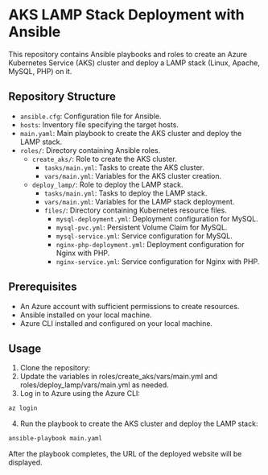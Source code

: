 # AKS LAMP Stack Deployment with Ansible

This repository contains Ansible playbooks and roles to create an Azure Kubernetes Service (AKS) cluster and deploy a LAMP stack (Linux, Apache, MySQL, PHP) on it.

## Repository Structure

- `ansible.cfg`: Configuration file for Ansible.
- `hosts`: Inventory file specifying the target hosts.
- `main.yaml`: Main playbook to create the AKS cluster and deploy the LAMP stack.
- `roles/`: Directory containing Ansible roles.
  - `create_aks/`: Role to create the AKS cluster.
    - `tasks/main.yml`: Tasks to create the AKS cluster.
    - `vars/main.yml`: Variables for the AKS cluster creation.
  - `deploy_lamp/`: Role to deploy the LAMP stack.
    - `tasks/main.yml`: Tasks to deploy the LAMP stack.
    - `vars/main.yml`: Variables for the LAMP stack deployment.
    - `files/`: Directory containing Kubernetes resource files.
      - `mysql-deployment.yml`: Deployment configuration for MySQL.
      - `mysql-pvc.yml`: Persistent Volume Claim for MySQL.
      - `mysql-service.yml`: Service configuration for MySQL.
      - `nginx-php-deployment.yml`: Deployment configuration for Nginx with PHP.
      - `nginx-service.yml`: Service configuration for Nginx with PHP.

## Prerequisites

- An Azure account with sufficient permissions to create resources.
- Ansible installed on your local machine.
- Azure CLI installed and configured on your local machine.

## Usage

1. Clone the repository:
2. Update the variables in roles/create_aks/vars/main.yml and roles/deploy_lamp/vars/main.yml as needed.
3. Log in to Azure using the Azure CLI:
```bash
az login
```
4. Run the playbook to create the AKS cluster and deploy the LAMP stack:
```bash
ansible-playbook main.yaml
```
After the playbook completes, the URL of the deployed website will be displayed.